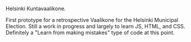 Helsinki Kuntavaalikone. 

First prototype for a retrospective Vaalikone for the Helsinki Municipal Election. 
Still a work in progress and largely to learn JS, HTML, and CSS. Definitely a "Learn from making mistakes" type of code at this point. 

